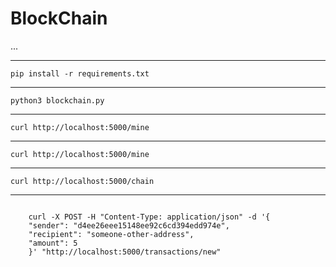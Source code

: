 <h1>BlockChain</h1>
<p>...</p>
<hr>
<code>pip install -r requirements.txt</code>
<hr>
<code>python3 blockchain.py</code>
<hr>
<code>curl http://localhost:5000/mine</code>
<hr>
<code>curl http://localhost:5000/mine</code>
<hr>
<code>curl http://localhost:5000/chain</code>
<hr>
<code>
    curl -X POST -H "Content-Type: application/json" -d '{
    "sender": "d4ee26eee15148ee92c6cd394edd974e",
    "recipient": "someone-other-address",
    "amount": 5
    }' "http://localhost:5000/transactions/new"
</code>

